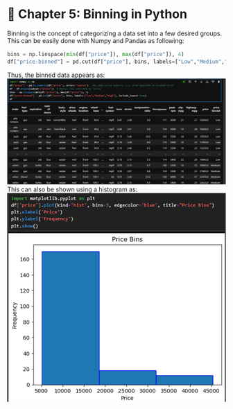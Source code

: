 # 🌟 Chapter 5: Binning in Python
Binning is the concept of categorizing a data set into a few desired groups. This can be easily done with Numpy and Pandas as following:  
```python
bins = np.linspace(min(df["price"]), max(df["price"]), 4)
df["price-binned"] = pd.cut(df["price"], bins, labels=["Low","Medium","High"], include_lowest=True)
```  
Thus, the binned data appears as:
![binning](image-28.png)
This can also be shown using a histogram as:  
![histogram](image-29.png)